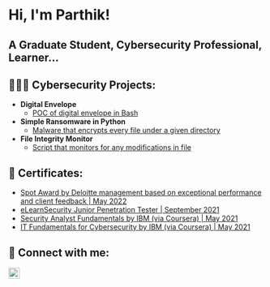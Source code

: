 <h1>Hi, I'm Parthik!</h1> <h2>A Graduate Student, Cybersecurity Professional, Learner...</h2>


<h2>👨🏻‍💻 Cybersecurity Projects:</h2>

- <b>Digital Envelope</b>
  - [POC of digital envelope in Bash](https://github.com/Parthik-Bhardwaj/Digital-Envelope)
- <b>Simple Ransomware in Python</b>
  - [Malware that encrypts every file under a given directory](https://github.com/Parthik-Bhardwaj/Simple_Ransomware)
- <b>File Integrity Monitor</b>
  - [Script that monitors for any modifications in file](https://github.com/Parthik-Bhardwaj/File-Integrity-Monitor)  
  
<h2>📜 Certificates:</h2>

- [Spot Award by Deloitte management based on exceptional performance and client feedback | May 2022](https://imgur.com/a/eiKqjyl)
- [eLearnSecurity Junior Penetration Tester | September 2021](https://verified.elearnsecurity.com/certificates/a1be654f-07a3-46fc-ab8d-8afc163f97e2)
- [Security Analyst Fundamentals by IBM (via Coursera) | May 2021](https://coursera.org/share/a5c86f5af6caecc38bfc2b0b23f2f78c)
- [IT Fundamentals for Cybersecurity by IBM (via Coursera) | May 2021](https://coursera.org/share/c29c7c6a26c04549e724f8e52dd8ff79) 
<!--
- <b>PowerShell</b>
  - [Windows EventLog: Failed RDP Logins Source IP to full GeoData Conversion](https://github.com/joshmadakor1/Sentinel-Lab)
  - [JWipe (Disk Wiping Utility)](https://github.com/joshmadakor1/Jwipe.PowerShell)
  - [Active Directory Bulk User Creation](https://github.com/joshmadakor1/AD_PS)
  - [FIM (File Integrity Monitor)](https://github.com/joshmadakor1/PowerShell-Integrity-FIM)
- <b>C# (.NET Desktop Applications)</b>
  - [Ransomware Proof of Concept (Encrypter)](https://github.com/joshmadakor1/EncrypterPOC)
  - [Ransomware Proof of Concept (Decrypter)](https://github.com/joshmadakor1/DecrypterPOC)
  - [Keylogger with Email Capability](https://github.com/joshmadakor1/Key-Logger-With-Email)
- <b>Python</b>
  - [Package Delivery Application (Datastructures and Algorithms Demo)](https://github.com/joshmadakor1/Package-Delivery-Pathfinding-Algorithm)
<!--
<h2>📺 Popular YouTube Videos</h2>

- [How to get into Cybersecurity Starting From Zero](https://www.youtube.com/watch?v=a83ASGn_V_s)
- [A Day in the Life of a Cybersecurity Anayst](https://www.youtube.com/watch?v=uHy3oM7NnoU)
- [How to Create a KeyLogger (C#)](https://www.youtube.com/watch?v=N-L9hklSlNk)
- [Ransomware Demonstration (C#)](https://www.youtube.com/watch?v=OfvdQeh79s0)
- [Is WGU Legit?](https://www.youtube.com/watch?v=E2MwRWxDBkA)

https://cdn.jsdelivr.net/npm/simple-icons@v3/icons/linkedin.svg
-->
<h2> 🤳 Connect with me:</h2>

[<img align="left" alt="bhardwaj-p | LinkedIn" width="22px" src="https://cdn-icons-png.flaticon.com/512/174/174857.png" />][linkedin]

[linkedin]: https://linkedin.com/in/bhardwaj-p

